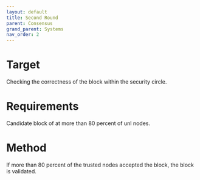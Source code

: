 ```yaml
---
layout: default
title: Second Round
parent: Consensus
grand_parent: Systems
nav_order: 2
---
```


# Target
Checking the correctness of the block within the security circle.

# Requirements
Candidate block of at more than 80 percent of unl nodes.

# Method
If more than 80 percent of the trusted nodes accepted the block, the block is validated.
